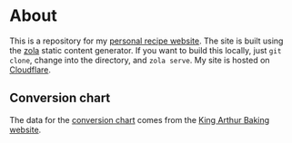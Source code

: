 # About
This is a repository for my [personal recipe website](https://food.rutar.org).
The site is built using the [zola](https://www.getzola.org/documentation/getting-started/installation/) static content generator.
If you want to build this locally, just `git clone`, change into the directory, and `zola serve`.
My site is hosted on [Cloudflare](https://pages.cloudflare.com/).

## Conversion chart
The data for the [conversion chart](https://food.rutar.org/ingredients/) comes from the [King Arthur Baking website](https://www.kingarthurbaking.com/learn/ingredient-weight-chart).
